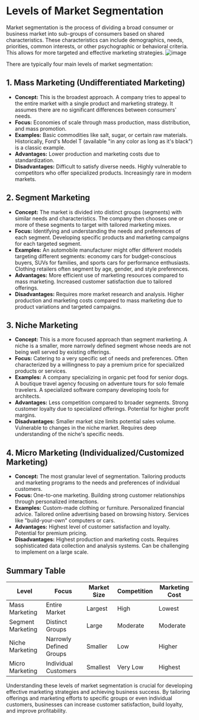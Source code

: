 # Levels of Market Segmentation

Market segmentation is the process of dividing a broad consumer or business market into sub-groups of consumers based on shared characteristics. These characteristics can include demographics, needs, priorities, common interests, or other psychographic or behavioral criteria. This allows for more targeted and effective marketing strategies.
![image](https://github.com/user-attachments/assets/b66af86c-6099-4942-9b7a-ac66cad87642)



There are typically four main levels of market segmentation:

## 1. Mass Marketing (Undifferentiated Marketing)

*   **Concept:** This is the broadest approach. A company tries to appeal to the entire market with a single product and marketing strategy. It assumes there are no significant differences between consumers' needs.
*   **Focus:** Economies of scale through mass production, mass distribution, and mass promotion.
*   **Examples:** Basic commodities like salt, sugar, or certain raw materials. Historically, Ford's Model T (available "in any color as long as it's black") is a classic example.
*   **Advantages:** Lower production and marketing costs due to standardization.
*   **Disadvantages:** Difficult to satisfy diverse needs. Highly vulnerable to competitors who offer specialized products. Increasingly rare in modern markets.

## 2. Segment Marketing

*   **Concept:** The market is divided into distinct groups (segments) with similar needs and characteristics. The company then chooses one or more of these segments to target with tailored marketing mixes.
*   **Focus:** Identifying and understanding the needs and preferences of each segment. Developing specific products and marketing campaigns for each targeted segment.
*   **Examples:** An automobile manufacturer might offer different models targeting different segments: economy cars for budget-conscious buyers, SUVs for families, and sports cars for performance enthusiasts. Clothing retailers often segment by age, gender, and style preferences.
*   **Advantages:** More efficient use of marketing resources compared to mass marketing. Increased customer satisfaction due to tailored offerings.
*   **Disadvantages:** Requires more market research and analysis. Higher production and marketing costs compared to mass marketing due to product variations and targeted campaigns.

## 3. Niche Marketing

*   **Concept:** This is a more focused approach than segment marketing. A niche is a smaller, more narrowly defined segment whose needs are not being well served by existing offerings.
*   **Focus:** Catering to a very specific set of needs and preferences. Often characterized by a willingness to pay a premium price for specialized products or services.
*   **Examples:** A company specializing in organic pet food for senior dogs. A boutique travel agency focusing on adventure tours for solo female travelers. A specialized software company developing tools for architects.
*   **Advantages:** Less competition compared to broader segments. Strong customer loyalty due to specialized offerings. Potential for higher profit margins.
*   **Disadvantages:** Smaller market size limits potential sales volume. Vulnerable to changes in the niche market. Requires deep understanding of the niche's specific needs.

## 4. Micro Marketing (Individualized/Customized Marketing)

*   **Concept:** The most granular level of segmentation. Tailoring products and marketing programs to the needs and preferences of individual customers.
*   **Focus:** One-to-one marketing. Building strong customer relationships through personalized interactions.
*   **Examples:** Custom-made clothing or furniture. Personalized financial advice. Tailored online advertising based on browsing history. Services like "build-your-own" computers or cars.
*   **Advantages:** Highest level of customer satisfaction and loyalty. Potential for premium pricing.
*   **Disadvantages:** Highest production and marketing costs. Requires sophisticated data collection and analysis systems. Can be challenging to implement on a large scale.

## Summary Table

| Level             | Focus                 | Market Size | Competition | Marketing Cost |
|-------------------|-------------------------|-------------|-------------|-----------------|
| Mass Marketing    | Entire Market           | Largest     | High        | Lowest          |
| Segment Marketing | Distinct Groups         | Large       | Moderate    | Moderate        |
| Niche Marketing   | Narrowly Defined Groups | Smaller     | Low         | Higher          |
| Micro Marketing   | Individual Customers    | Smallest    | Very Low    | Highest         |

Understanding these levels of market segmentation is crucial for developing effective marketing strategies and achieving business success. By tailoring offerings and marketing efforts to specific groups or even individual customers, businesses can increase customer satisfaction, build loyalty, and improve profitability.
